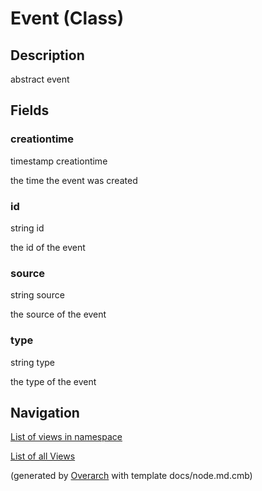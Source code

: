 
# Event (Class)
## Description
abstract event


## Fields
### creationtime
timestamp creationtime
 
the time the event was created
### id
string id
 
the id of the event
### source
string source
 
the source of the event
### type
string type
 
the type of the event


## Navigation
[List of views in namespace](./views-in-namespace.md)

[List of all Views](../../../../views.md)


(generated by [Overarch](https://github.com/soulspace-org/overarch) with template docs/node.md.cmb)
